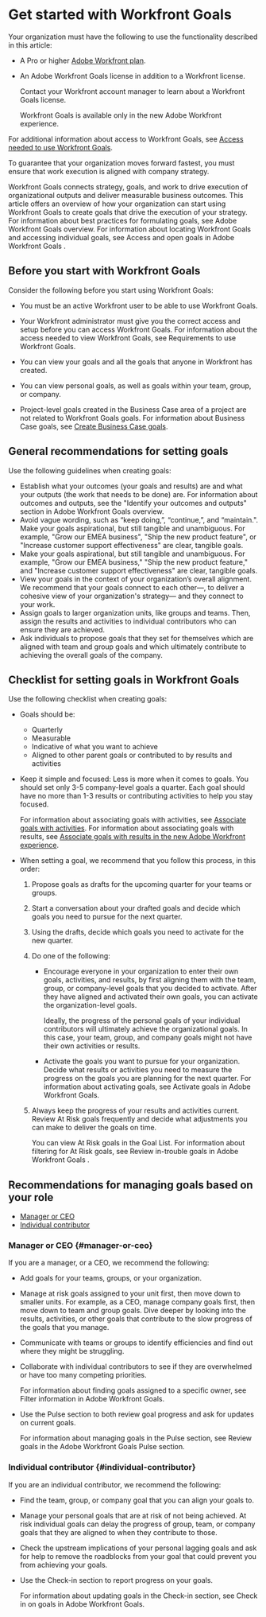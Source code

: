 

# Get started with Workfront Goals

Your organization must have the following to use the functionality described in this article:

* A Pro or higher [Adobe Workfront plan](https://www.workfront.com/plans). 
* An Adobe Workfront Goals license in addition to a Workfront license.

  Contact your Workfront account manager to learn about a Workfront Goals license.

  Workfront Goals is available only in the new Adobe Workfront experience.

For additional information about access to Workfront Goals, see [Access needed to use Workfront Goals](https://one.workfront.com/s/document-item?bundleId=the-new-workfront-experience&topicId=Content/Workfront_Align/Goal_management/access-needed-for-wf-align.htm).

To guarantee that your organization moves forward fastest, you must ensure that work execution is aligned with company strategy.

Workfront Goals connects strategy, goals, and work to drive execution of organizational outputs and deliver measurable business outcomes. 
This article offers an overview of how your organization can start using Workfront Goals to create goals that drive the execution of your strategy. For information about best practices for formulating goals, see Adobe Workfront Goals overview. For information about locating Workfront Goals and accessing individual goals, see Access and open goals in Adobe Workfront Goals .

## Before you start with Workfront Goals

Consider the following before you start using Workfront Goals:

* You must be an active Workfront user to be able to use Workfront Goals. 
* Your Workfront administrator must give you the correct access and setup before you can access Workfront Goals. For information about the access needed to view Workfront Goals, see Requirements to use Workfront Goals.
* You can view your goals and all the goals that anyone in Workfront has created. 

  <!--
  <span style="color: #ff0000;" data-mc-conditions="QuicksilverOrClassic.Draft mode">(this will change with the access levels epic)</span>
  -->

* You can view personal goals, as well as goals within your team, group, or company. 
* Project-level goals created in the Business Case area of a project are not related to Workfront Goals goals.&nbsp;For information about Business Case goals, see [Create Business Case goals](../../manage-work/projects/define-a-business-case/create-business-case-goals.md).

## General recommendations for setting goals

Use the following guidelines when creating goals:

* Establish what your outcomes (your goals and results) are and what your outputs (the work that needs to be done) are. For information about outcomes and outputs, see the "Identify your outcomes and outputs" section in&nbsp;Adobe Workfront Goals overview.
* Avoid vague wording, such as “keep doing,”, “continue,”, and “maintain.". Make your goals aspirational, but still tangible and unambiguous. For example, "Grow our EMEA business", "Ship the new product feature", or "Increase customer support effectiveness" are clear, tangible goals. 
* Make your goals aspirational, but still tangible and unambiguous. For example, "Grow our EMEA business," "Ship the new product feature," and "Increase customer support effectiveness" are clear, tangible goals. 
* View your goals in the context of your organization’s overall alignment. We recommend that your goals connect to each other—, to deliver a cohesive view of your organization's strategy— and they connect to your work.
* Assign goals to larger organization units, like groups and teams.&nbsp;Then, assign the results and activities to individual contributors who can ensure they are achieved. 
* Ask individuals to propose goals that they set for themselves which are aligned with team and group goals and which ultimately contribute to achieving the overall goals of the company.

## Checklist for setting goals in&nbsp;Workfront Goals

Use the following checklist when creating goals:

* Goals should be:

   * Quarterly
   * Measurable
   * Indicative of what you want to achieve
   * Aligned to other parent goals or contributed to by results and activities

* Keep it simple and focused: Less is more when it comes to goals. You should set only 3-5 company-level goals a quarter. Each goal should have no more than 1-3 results or contributing activities to help you stay focused.

  For information about associating goals with activities, see [Associate goals with activities](../../workfront-goals/old-wf-goals-articles-aw/associate-goals-with-activities.md). For information about associating goals with results, see [Associate goals with results in the new Adobe Workfront experience](../../workfront-goals/old-wf-goals-articles-aw/associate-goals-with-results.md). 

* When setting a goal, we recommend that you follow this process, in this order:

   1. Propose goals as drafts for the upcoming quarter for your teams or groups.
   1. Start a conversation about your drafted goals and decide which goals you need to pursue for the next quarter. 
   1. Using the drafts, decide which goals you need to activate for the new quarter. 
   1. Do one of the following:

      * Encourage everyone in your organization to enter their own goals, activities, and results, by first aligning them with the team, group, or company-level goals that you decided to activate. After they have aligned and activated their own goals, you can activate the organization-level goals.

        Ideally, the progress of the personal goals of your individual contributors will ultimately achieve the organizational goals. In this case, your team, group, and company goals might not have their own activities or results. 
      
      * Activate the goals you want to pursue for your organization. Decide what results or activities you need to measure the progress on the goals you are planning for the next quarter. For information about activating goals, see Activate goals in Adobe Workfront Goals.

   1. Always keep the progress of your results and activities current. Review At Risk goals frequently and decide what adjustments you can make to deliver the goals on time.

      You can view At Risk goals in the Goal List. For information about filtering for At Risk goals, see Review in-trouble goals in&nbsp;Adobe Workfront Goals .

## Recommendations for managing goals based on your role

* [Manager or CEO](#manager-or-ceo) 
* [Individual contributor](#individual-contributor)

### Manager or CEO {#manager-or-ceo}

If you are a manager, or a CEO, we recommend the following:

* Add goals for your teams, groups, or your organization. 
* Manage at risk goals assigned to your unit first, then move down to smaller units. For example, as a CEO, manage company goals first, then move down to team and group goals. Dive deeper by looking into the results, activities, or other goals that contribute to the slow progress of the goals that you manage. 
* Communicate with teams or groups to identify efficiencies and find out where they might be struggling.
* Collaborate with individual contributors to see if they are overwhelmed or have too many competing priorities.

  For information about finding goals assigned to a specific owner, see Filter information in Adobe Workfront Goals.

* Use the Pulse section to both review goal progress and ask for updates on current goals.

  For information about managing goals in the Pulse section, see Review goals in the Adobe Workfront Goals Pulse section.

### Individual contributor {#individual-contributor}

If you are an individual contributor, we recommend the following:

* Find the team, group, or company goal that you can align your goals to. 
* Manage your personal goals that are at risk of not being achieved. At risk individual goals can delay the progress of group, team, or company goals that they are aligned to when they contribute to those. 
* Check the upstream implications of your personal lagging goals and ask for help to remove the roadblocks from your goal that could prevent you from achieving your goals. 
* Use the Check-in section to report progress on your goals.

  For information about updating goals in the Check-in section, see Check in on goals in Adobe Workfront Goals.

